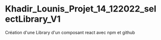 # Khadir_Lounis_Projet_14_122022_selectLibrary_V1
Création d'une Library d'un composant react avec npm et github

